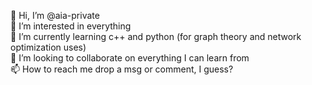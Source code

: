 👋 Hi, I’m @aia-private \
👀 I’m interested in everything \
🌱 I’m currently learning c++ and python (for graph theory and network optimization uses) \
💞️ I’m looking to collaborate on everything I can learn from \
📫 How to reach me drop a msg or comment, I guess?

<!---
aia-private/aia-private is a ✨ special ✨ repository because its `README.md` (this file) appears on your GitHub profile.
You can click the Preview link to take a look at your changes.
--->
